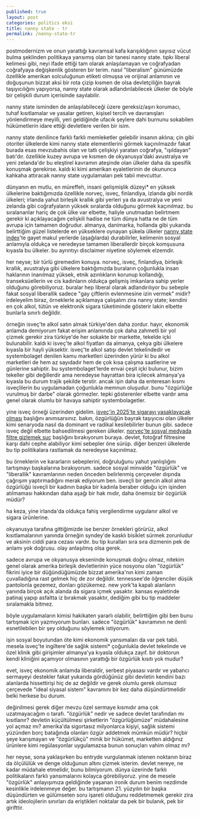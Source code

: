 ```yaml
---
published: true
layout: post
categories: politics eksi
title: nanny state - tr
permalink: /nanny-state-tr
---
```

postmodernizm ve onun yarattığı kavramsal kafa karışıklığının sayısız vücut bulma şeklinden politikaya yansımış olan bir tanesi nanny state. tıpkı liberal kelimesi gibi, neyi ifade ettiği tam olarak anlaşılamayan ve coğrafyadan coğrafyaya değişkenlik gösteren bir terim. nasıl "liberalism" günümüzde özellikle amerikan solculuğunun etiketi olmuşsa ve orijinal anlamının ve doğuşunun bizzat aksi bir rota çizip kısmen de olsa devletçiliğin bayrak taşıyıcılığını yapıyorsa, nanny state olarak adlandırılabilecek ülkeler de böyle bir çelişkili durum içerisinde sayılabilir.

nanny state isminden de anlaşılabileceği üzere gereksiz/aşırı korumacı, tuhaf kısıtlamalar ve yasalar getiren, kişisel tercih ve davranışları yönlendirmeye meyilli, yeri geldiğinde ufacık şeylere dahi burnunu sokabilen hükümetlerin idare ettiği devletlere verilen bir isim.

nanny state denilince farklı farklı memleketler gelebilir insanın aklına; çin gibi otoriter ülkelerde kimi nanny state elementlerini görmek kaçınılmazdır fakat burada esas mevzubahis olan ve tatlı çelişkiyi yaratan coğrafya, "ışıldayan" batı'dır. özellikle kuzey avrupa ve kısmen de okyanusya'daki avustralya ve yeni zelanda'dır bu eleştirel kavramın ateşinde olan ülkeler daha da spesifik konuşmak gerekirse. kaldı ki kimi amerikan eyaletlerinin de okununca kahkaha attıracak nanny state uygulamaları pek tabii mevcuttur.

dünyanın en mutlu, en müreffeh, insani gelişmişlik düzeyi* en yüksek ülkelerine baktığımızda özellikle norveç, isveç, finlandiya, izlanda gibi nordik ülkeleri; irlanda yahut birleşik krallık gibi yerleri ya da avustralya ve yeni zelanda gibi coğrafyaların yüksek sıralarda olduğunu görmek kaçınılmaz. bu sıralananlar hariç de çok ülke var elbette, haliyle unutmadan belirtmem gerekir ki açıklayacağım çelişkili hadise ne tüm dünya hatta ne de tüm avrupa için tamamen doğrudur. almanya, danimarka, hollanda gibi yukarıda belirttiğim güzel listelerde en yükseklere oynayan şükela ülkeler [nanny state index](http://nannystateindex.org/)'te gayet makul yerlerde (aşağılarda) durabilirler, kelimenin sosyal anlamıyla oldukça ve neredeyse tamamen liberallerdir birçok komşusuna kıyasla bu ülkeler. bu ayrıntıyı disclaimer niyetine söylemek elzemdir.

her neyse; bir türlü giremedim konuya. norveç, isveç, finlandiya, birleşik krallık, avustralya gibi ülkelere baktığımızda buraların çoğunlukla insan haklarının inanılmaz yüksek, etnik azınlıkların korunup kollandığı, transeksüellerin ve cis kadınların oldukça gelişmiş imkanlara sahip yerler olduğunu görebiliyoruz. buralar hep liberal olarak adlandırılıyor bu sebeple fakat sosyal liberallik sadece "gay çiftlerin evlenmesine izin vermek" midir? irdeleyelim biraz, örneklerle açıklamaya çalışalım zira nanny state; kendini en çok alkol, tütün ve elektronik sigara tüketiminde gösterir lakin elbette bunlarla sınırlı değildir.

örneğin isveç'te alkol satın almak türkiye'den daha zordur. hayır, ekonomik anlamda demiyorum fakat erişim anlamında çok daha zahmetli bir yol çizmek gerekir zira türkiye'de her sokakte bir markette, tekelde içki bulunabilir. kaldı ki isveç'te alkol fiyatları da almanya, çekya gibi ülkelere kıyasla bir hayli yüksektir. isveç'te alkol satışı devlet tekelindedir ve systembolaget denilen kamu marketleri üzerinden yürür ki bu alkol marketleri de hem az sayıdadır hem de çok kısa çalışma saatlerine ve günlerine sahiptir. bu systembolaget'lerde envai çeşit içki bulunur, bizim tekeller gibi değillerdir ama neredeyse hayrattan bira içilecek almanya'ya kıyasla bu durum trajik şekilde terstir. ancak işin daha da enteresan kısmı isveçlilerin bu uygulamadan çoğunlukla memnun oluşudur. bunu "özgürlüğe vurulmuş bir darbe" olarak görmezler. tepki gösterenler elbette vardır ama genel olarak olumlu bir havaya sahiptir systembolagetler.

yine isveç örneği üzerinden gidelim. [isveç'in 2025'te sigarayı yasaklayacak olması](https://eksisozluk.com/?q=isve%c3%a7%27in+2025%27te+sigaray%c4%b1+yasaklayacak+olmas%c4%b1) başlığını anımsarsınız. bakın, özgürlüğün bayrak taşıyıcısı olan ülkeler kimi senaryoda nasıl da dominant ve radikal kesilebilirler bunun gibi. sadece isveç değil elbette bahsedilmesi gereken ülkeler. [norveç'te sosyal medyada filtre gizlemek suç](https://eksisozluk.com/?q=norve%c3%a7%27te+sosyal+medyada+filtre+gizlemek+su%c3%a7) başlığını bırakıyorum buraya. devlet, fotoğraf filtresine karşı dahi cephe alabiliyor kimi sebepler öne sürüp. diğer benzeri ülkelerde bu tip politikalara rastlamak da neredeyse kaçınılmaz.

bu örneklerin ve kararların sebeplerini, doğruluğunu yahut yanlışlığını tartışmayı başkalarına bırakıyorum. sadece sosyal minvalde "özgürlük" ve "liberallik" kavramlarının neden önceden belirlenmiş çerçeveler dışında çağrışım yaptırmadığını merak ediyorum ben. isveçli bir gencin alkol alma özgürlüğü isveçli bir kadının başka bir kadınla beraber olduğu için işinden atılmaması hakkından daha aşağı bir hak mıdır, daha önemsiz bir özgürlük müdür?

ha keza, yine irlanda'da oldukça fahiş vergilendirme uygulanır alkol ve sigara ürünlerine.

okyanusya tarafına gittiğimizde ise benzer örnekleri görürüz, alkol kısıtlamalarının yanında örneğin syndey'de kasklı bisiklet sürmek zorunludur ve aksinin ciddi para cezası vardır. bu tip kuralları sıra sıra dizmenin pek de anlamı yok doğrusu. olay anlaşılmış olsa gerek.

sadece avrupa ve okyanusya ekseninde konuşmak doğru olmaz, nitekim genel olarak amerika birleşik devletlerinin yüce nosyonu olan "özgürlük" fikrini iyice bir düğündüğümüzde bizzat amerika'nın kimi zaman çuvalladığına rast gelmek hiç de zor değildir. tennessee'de öğrenciler düşük pantolonla gezemez, donları gözükemez. new york'ta kapalı alanların yanında birçok açık alanda da sigara içmek yasaktır. kansas eyaletinde patinaj yapıp asfaltta iz bırakmak yasaktır, dediğim gibi bu tip maddeler sıralamakla bitmez.

böyle uygulamaların kimisi hakikaten yararlı olabilir, belirttiğim gibi ben bunu tartışmak için yazmıyorum bunları. sadece "özgürlük" kavramının ne denli esnetilebilen bir şey olduğunu söylemek istiyorum.

işin sosyal boyutundan öte kimi ekonomik yansımaları da var pek tabii. mesela isveç'te ingiltere'de sağlık sistemi* çoğunlukla devlet tekelinde ve özel klinik gibi girişimler almanya'ya kıyasla oldukça zayıf. bir doktorun kendi kliniğini açamıyor olmasının yarattığı bir özgürlük kısıtı yok mudur?

evet, isveç ekonomik anlamda liberaldir, serbest piyasası vardır ve yabancı sermayeyi destekler fakat yukarıda gördüğünüz gibi devletin kendini bazı alanlarda hissettirişi hiç de az değildir ve gerek olumlu gerek olumsuz çerçevede "ideal siyasal sistem" kavramını bir kez daha düşündürtmelidir belki herkese bu durum.

değinilmesi gerek diğer mevzu özel sermaye kısmıdır ama çok uzatmayacağım o tarafı. "özgürlük" nedir ve sadece devlet tarafından mı kısıtlanır? devletin küçültülmesi şirketlerin "özgürlüğümüze" müdahalesine yol açmaz mı? amerika'da sigortasız milyonlarca kişiyi, sağlık sistemi yüzünden borç batağında olanları özgür addetmek mümkün müdür? hiçbir şeye karışmayan ve "özgürlükçü" minik bir hükümet, marketten aldığınız ürünlere kimi regülasyonlar uygulamazsa bunun sonuçları vahim olmaz mı?

her neyse, sona yaklaşırken bu entryde vurgulanmak istenen noktanın biraz da ölçülülük ve denge olduğunun altını çizmek isterim. devlet nereye, ne kadar müdahale etmelidir, bunu bilmiyorum. dünya üzerinde farklı politikaların farklı yansımalarını kolayca görebiliyoruz. yine de mesele "özgürlük" anlayışımıza geldiğinde yaşanan ironik durum benim nezdimde kesinlikle irdelenmeye değer. bu tartışmanın 21. yüzyılın bir başka düşündürten ve gülümseten soru işareti olduğunu reddetmemek gerekir zira artık ideolojilerin sınırları da eriştikleri noktalar da pek bir bulanık, pek bir girifttir.

